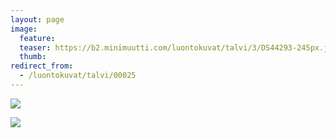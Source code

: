 ```yaml
---
layout: page
image:
  feature:
  teaser: https://b2.minimuutti.com/luontokuvat/talvi/3/DS44293-245px.jpg
  thumb:
redirect_from:
  - /luontokuvat/talvi/00025
---
```


![](https://b2.minimuutti.com/luontokuvat/talvi/3/DS44292-800px.jpg)

![](https://b2.minimuutti.com/luontokuvat/talvi/3/DS44293-800px.jpg)
